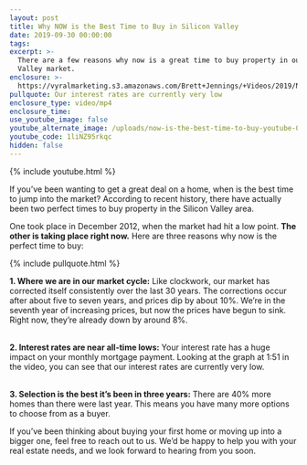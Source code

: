 ```yaml
---
layout: post
title: Why NOW is the Best Time to Buy in Silicon Valley
date: 2019-09-30 00:00:00
tags:
excerpt: >-
  There are a few reasons why now is a great time to buy property in our Silicon
  Valley market.
enclosure: >-
  https://vyralmarketing.s3.amazonaws.com/Brett+Jennings/+Videos/2019/November/Why+NOW+is+the+Best+Time+to+Buy+in+Silicon+Valley.mp4
pullquote: Our interest rates are currently very low
enclosure_type: video/mp4
enclosure_time:
use_youtube_image: false
youtube_alternate_image: /uploads/now-is-the-best-time-to-buy-youtube-02.jpg
youtube_code: 1liNZ95rkqc
hidden: false
---
```


{% include youtube.html %}

If you’ve been wanting to get a great deal on a home, when is the best time to jump into the market? According to recent history, there have actually been two perfect times to buy property in the Silicon Valley area.

One took place in December 2012, when the market had hit a low point. **The other is taking place right now.** Here are three reasons why now is the perfect time to buy:

{% include pullquote.html %}

**1\. Where we are in our market cycle:** Like clockwork, our market has corrected itself consistently over the last 30 years. The corrections occur after about five to seven years, and prices dip by about 10%. We’re in the seventh year of increasing prices, but now the prices have begun to sink. Right now, they’re already down by around 8%.

<br>**2\. Interest rates are near all-time lows:** Your interest rate has a huge impact on your monthly mortgage payment. Looking at the graph at 1:51 in the video, you can see that our interest rates are currently very low.

<br>**3\. Selection is the best it’s been in three years:** There are 40% more homes than there were last year. This means you have many more options to choose from as a buyer.

If you’ve been thinking about buying your first home or moving up into a bigger one, feel free to reach out to us. We’d be happy to help you with your real estate needs, and we look forward to hearing from you soon.